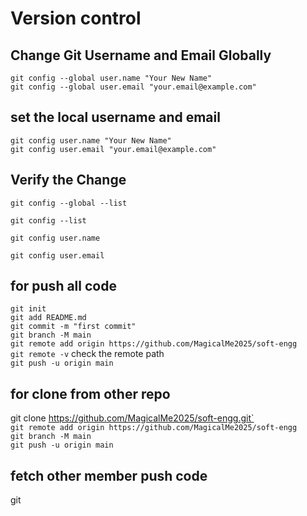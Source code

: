 # Version control
## Change Git Username and Email Globally
`git config --global user.name "Your New Name"`
<br>
`git config --global user.email "your.email@example.com"`
## set the local username and email
`git config user.name "Your New Name"`
<br>
`git config user.email "your.email@example.com"`
## Verify the Change
`git config --global --list`

`git config --list`

`git config user.name`

`git config user.email`

## for push all code 
`git init`<br>
`git add README.md`<br>
`git commit -m "first commit"`<br>
`git branch -M main`<br>
`git remote add origin https://github.com/MagicalMe2025/soft-engg`<br>
`git remote -v` check the remote path <br>
`git push -u origin main`<br>
## for clone from other repo
git clone https://github.com/MagicalMe2025/soft-engg.git`<br>
`git remote add origin https://github.com/MagicalMe2025/soft-engg`<br>
`git branch -M main`<br>
`git push -u origin main`<br>

## fetch other member push code 
git 
